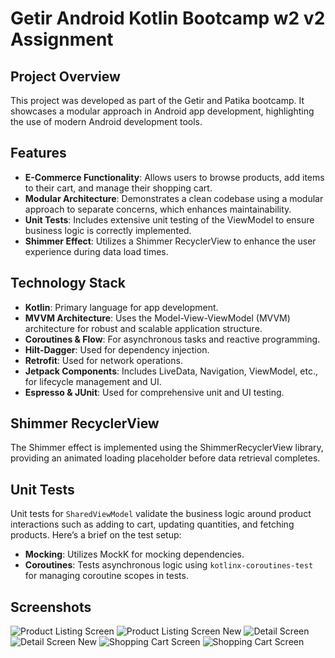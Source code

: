 # Getir Android Kotlin Bootcamp w2 v2 Assignment


## Project Overview
This project was developed as part of the Getir and Patika bootcamp. It showcases a modular approach in Android app development, highlighting the use of modern Android development tools.

## Features
- **E-Commerce Functionality**: Allows users to browse products, add items to their cart, and manage their shopping cart.
- **Modular Architecture**: Demonstrates a clean codebase using a modular approach to separate concerns, which enhances maintainability.
- **Unit Tests**: Includes extensive unit testing of the ViewModel to ensure business logic is correctly implemented.
- **Shimmer Effect**: Utilizes a Shimmer RecyclerView to enhance the user experience during data load times.

## Technology Stack
- **Kotlin**: Primary language for app development.
- **MVVM Architecture**: Uses the Model-View-ViewModel (MVVM) architecture for robust and scalable application structure.
- **Coroutines & Flow**: For asynchronous tasks and reactive programming.
- **Hilt-Dagger**: Used for dependency injection.
- **Retrofit**: Used for network operations.
- **Jetpack Components**: Includes LiveData, Navigation, ViewModel, etc., for lifecycle management and UI.
- **Espresso & JUnit**: Used for comprehensive unit and UI testing.

## Shimmer RecyclerView
The Shimmer effect is implemented using the ShimmerRecyclerView library, providing an animated loading placeholder before data retrieval completes.

## Unit Tests
Unit tests for `SharedViewModel` validate the business logic around product interactions such as adding to cart, updating quantities, and fetching products. Here’s a brief on the test setup:
- **Mocking**: Utilizes MockK for mocking dependencies.
- **Coroutines**: Tests asynchronous logic using `kotlinx-coroutines-test` for managing coroutine scopes in tests.
## Screenshots

![Product Listing Screen](4.jpg)
![Product Listing Screen New](5.jpg)
![Detail Screen](1.jpg)
![Detail Screen New](3.jpg)
![Shopping Cart Screen](2.jpg)
![Shopping Cart Screen](6.jpg)



